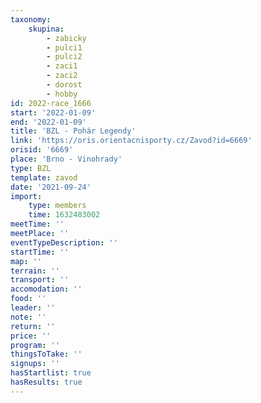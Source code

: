 ```yaml
---
taxonomy:
    skupina:
        - zabicky
        - pulci1
        - pulci2
        - zaci1
        - zaci2
        - dorost
        - hobby
id: 2022-race_1666
start: '2022-01-09'
end: '2022-01-09'
title: 'BZL - Pohár Legendy'
link: 'https://oris.orientacnisporty.cz/Zavod?id=6669'
orisid: '6669'
place: 'Brno - Vinohrady'
type: BZL
template: zavod
date: '2021-09-24'
import:
    type: members
    time: 1632483002
meetTime: ''
meetPlace: ''
eventTypeDescription: ''
startTime: ''
map: ''
terrain: ''
transport: ''
accomodation: ''
food: ''
leader: ''
note: ''
return: ''
price: ''
program: ''
thingsToTake: ''
signups: ''
hasStartlist: true
hasResults: true
---
```


